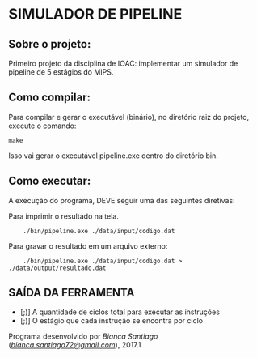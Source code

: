 # SIMULADOR DE PIPELINE


## Sobre o projeto:

Primeiro projeto da disciplina de IOAC: implementar um simulador de pipeline de 5 estágios do MIPS.
        
        
## Como compilar:

Para compilar e gerar o executável (binário), no diretório raiz do projeto, execute o comando:

    make

Isso vai gerar o executável pipeline.exe dentro do diretório bin.

## Como executar:
    
A execução do programa, DEVE seguir uma das seguintes diretivas: 

Para imprimir o resultado na tela.

        ./bin/pipeline.exe ./data/input/codigo.dat

Para gravar o resultado em um arquivo externo: 
        
        ./bin/pipeline.exe ./data/input/codigo.dat > ./data/output/resultado.dat

## SAÍDA DA FERRAMENTA

- [;)] A quantidade de ciclos total para executar as instruções
- [;)] O estágio que cada instrução se encontra por ciclo

Programa desenvolvido por _Bianca Santiago_ (*bianca.santiago72@gmail.com*), 2017.1
